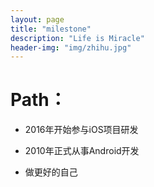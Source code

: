```yaml
---
layout: page
title: "milestone"
description: "Life is Miracle"
header-img: "img/zhihu.jpg"
---
```



Path：
===


- 2016年开始参与iOS项目研发

- 2010年正式从事Android开发

- 做更好的自己






